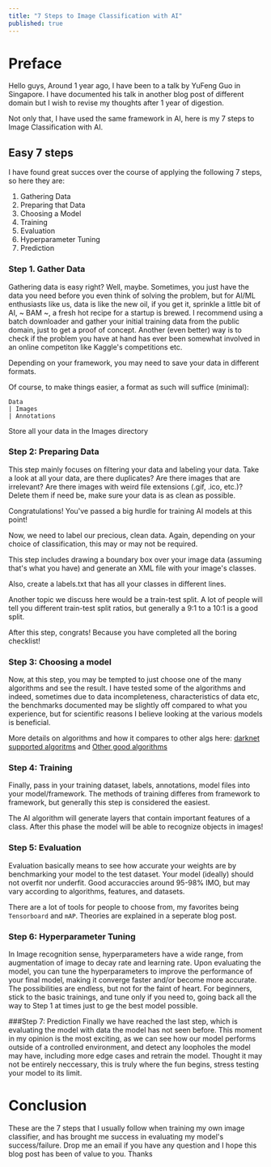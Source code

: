 ```yaml
---
title: "7 Steps to Image Classification with AI"
published: true
---
```


# Preface
Hello guys, Around 1 year ago, I have been to a talk by YuFeng Guo in Singapore. I have documented his talk in another blog post of different domain but I wish to revise my thoughts after 1 year of digestion.

Not only that, I have used the same framework in AI, here is my 7 steps to Image Classification with AI.

## Easy 7 steps
I have found great succes over the course of applying the following 7 steps, so here they are:
1. Gathering Data 
2. Preparing that Data 
3. Choosing a Model 
4. Training 
5. Evaluation 
6. Hyperparameter Tuning 
7. Prediction

### Step 1. Gather Data
Gathering data is easy right? Well, maybe. Sometimes, you just have the data you need before you even think of solving the problem, but for AI/ML enthusiasts like us, data is like the new oil, if you get it, sprinkle a little bit of AI, ~ BAM ~, a fresh hot recipe for a startup is brewed. I recommend using a batch downloader and gather your initial training data from the public domain, just to get a proof of concept. Another (even better) way is to check if the problem you have at hand has ever been somewhat involved in an online competiton like Kaggle's competitions etc.

Depending on your framework, you may need to save your data in different formats. 

Of course, to make things easier, a format as such will suffice (minimal):

```Directory
Data
| Images
| Annotations
```
Store all your data in the Images directory

### Step 2: Preparing Data
This step mainly focuses on filtering your data and labeling your data. Take a look at all your data, are there duplicates? Are there images that are irrelevant? Are there images with weird file extensions (.gif, .ico, etc.)? Delete them if need be, make sure your data is as clean as possible.

Congratulations! You've passed a big hurdle for training AI models at this point!

Now, we need to label our precious, clean data. Again, depending on your choice of classification, this may or may not be required.

This step includes drawing a boundary box over your image data (assuming that's what you have) and generate an XML file with your image's classes. 

Also, create a labels.txt that has all your classes in different lines.

Another topic we discuss here would be a train-test split. A lot of people will tell you different train-test split ratios, but generally a 9:1 to a 10:1 is a good split.

After this step, congrats! Because you have completed all the boring checklist!

### Step 3: Choosing a model
Now, at this step, you may be tempted to just choose one of the many algorithms and see the result. I have tested some of the algorithms and indeed, sometimes due to data incompleteness, characteristics of data etc, the benchmarks documented may be slightly off compared to what you experience, but for scientific reasons I believe looking at the various models is beneficial.

More details on algorithms and how it compares to other algs here: [darknet supported algoritms](https://pjreddie.com/darknet/yolo/) and [Other good algorithms](https://medium.com/zylapp/review-of-deep-learning-algorithms-for-image-classification-5fdbca4a05e2)

### Step 4: Training
Finally, pass in your training dataset, labels, annotations, model files into your model/framework. The methods of training differes from framework to framework, but generally this step is considered the easiest.

The AI algorithm will generate layers that contain important features of a class. After this phase the model will be able to recognize objects in images!

### Step 5: Evaluation
Evaluation basically means to see how accurate your weights are by benchmarking your model to the test dataset. Your model (ideally) should not overfit nor underfit. Good accuraccies around 95-98% IMO, but may vary according to algorithms, features, and datasets. 

There are a lot of tools for people to choose from, my favorites being `Tensorboard` and `mAP`. Theories are explained in a seperate blog post.

### Step 6: Hyperparameter Tuning
In Image recognition sense, hyperparameters have a wide range, from augmentation of image to decay rate and learning rate. Upon evaluating the model, you can tune the hyperparameters to improve the performance of your final model, making it converge faster and/or become more accurate. The possibilities are endless, but not for the faint of heart. For beginners, stick to the basic trainings, and tune only if you need to, going back all the way to Step 1 at times just to ge the best model possible.

###Step 7: Prediction
Finally we have reached the last step, which is evaluating the model with data the model has not seen before. This moment in my opinion is the most exciting, as we can see how our model performs outside of a controlled environment, and detect any loopholes the model may have, including more edge cases and retrain the model. Thought it may not be entirely neccessary, this is truly where the fun begins, stress testing your model to its limit.

# Conclusion

These are the 7 steps that I usually follow when training my own image classifier, and has brought me success in evaluating my model's success/failure. Drop me an email if you have any question and I hope this blog post has been of value to you. Thanks
